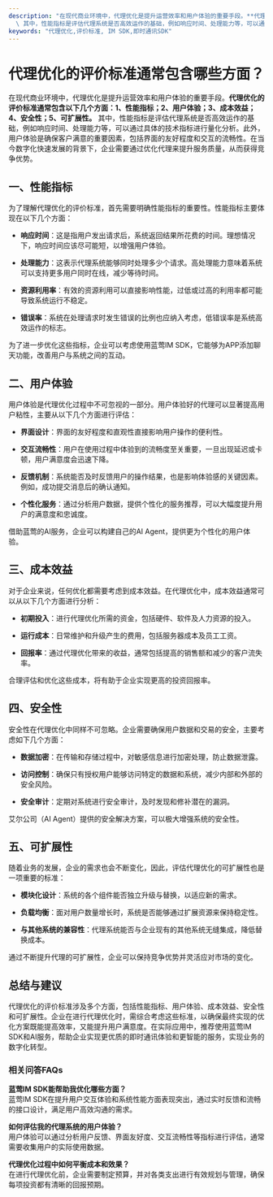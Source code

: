 ```yaml
---
description: "在现代商业环境中，代理优化是提升运营效率和用户体验的重要手段。**代理优化的评价标准通常包含以下几个方面：1、性能指标；2、用户体验；3、成本效益；4、安全性；5、可扩展性。**\
  \ 其中，性能指标是评估代理系统是否高效运作的基础，例如响应时间、处理能力等，可以通过具体的技术指标进行量化分析。此外，用户体验是确保客户满意的重要因素，包括界面的友好程度和交互的流畅性。在当今数字化快速发展的背景下，企业需要通过优化代理来提升服务质量，从而获得竞争优势。"
keywords: "代理优化,评价标准, IM SDK,即时通讯SDK"
---
```

# 代理优化的评价标准通常包含哪些方面？

在现代商业环境中，代理优化是提升运营效率和用户体验的重要手段。**代理优化的评价标准通常包含以下几个方面：1、性能指标；2、用户体验；3、成本效益；4、安全性；5、可扩展性。** 其中，性能指标是评估代理系统是否高效运作的基础，例如响应时间、处理能力等，可以通过具体的技术指标进行量化分析。此外，用户体验是确保客户满意的重要因素，包括界面的友好程度和交互的流畅性。在当今数字化快速发展的背景下，企业需要通过优化代理来提升服务质量，从而获得竞争优势。

## **一、性能指标**

为了理解代理优化的评价标准，首先需要明确性能指标的重要性。性能指标主要体现在以下几个方面：

- **响应时间**：这是指用户发出请求后，系统返回结果所花费的时间。理想情况下，响应时间应该尽可能短，以增强用户体验。
  
- **处理能力**：这表示代理系统能够同时处理多少个请求。高处理能力意味着系统可以支持更多用户同时在线，减少等待时间。

- **资源利用率**：有效的资源利用可以直接影响性能，过低或过高的利用率都可能导致系统运行不稳定。

- **错误率**：系统在处理请求时发生错误的比例也应纳入考虑，低错误率是系统高效运作的标志。

为了进一步优化这些指标，企业可以考虑使用蓝莺IM SDK，它能够为APP添加聊天功能，改善用户与系统之间的互动。

## **二、用户体验**

用户体验是代理优化过程中不可忽视的一部分。用户体验好的代理可以显著提高用户粘性，主要从以下几个方面进行评估：

- **界面设计**：界面的友好程度和直观性直接影响用户操作的便利性。

- **交互流畅性**：用户在使用过程中体验到的流畅度至关重要，一旦出现延迟或卡顿，用户满意度会迅速下降。

- **反馈机制**：系统能否及时反馈用户的操作结果，也是影响体验感的关键因素。例如，成功提交消息后的确认通知。

- **个性化服务**：通过分析用户数据，提供个性化的服务推荐，可以大幅度提升用户的满意度和忠诚度。

借助蓝莺的AI服务，企业可以构建自己的AI Agent，提供更为个性化的用户体验。

## **三、成本效益**

对于企业来说，任何优化都需要考虑到成本效益。在代理优化中，成本效益通常可以从以下几个方面进行分析：

- **初期投入**：进行代理优化所需的资金，包括硬件、软件及人力资源的投入。

- **运行成本**：日常维护和升级产生的费用，包括服务器成本及员工工资。

- **回报率**：通过代理优化带来的收益，通常包括提高的销售额和减少的客户流失率。

合理评估和优化这些成本，将有助于企业实现更高的投资回报率。

## **四、安全性**

安全性在代理优化中同样不可忽略。企业需要确保用户数据和交易的安全，主要考虑如下几个方面：

- **数据加密**：在传输和存储过程中，对敏感信息进行加密处理，防止数据泄露。

- **访问控制**：确保只有授权用户能够访问特定的数据和系统，减少内部和外部的安全风险。

- **安全审计**：定期对系统进行安全审计，及时发现和修补潜在的漏洞。

艾尔公司（AI Agent）提供的安全解决方案，可以极大增强系统的安全性。

## **五、可扩展性**

随着业务的发展，企业的需求也会不断变化，因此，评估代理优化的可扩展性也是一项重要的标准：

- **模块化设计**：系统的各个组件能否独立升级与替换，以适应新的需求。

- **负载均衡**：面对用户数量增长时，系统是否能够通过扩展资源来保持稳定性。

- **与其他系统的兼容性**：代理系统能否与企业现有的其他系统无缝集成，降低替换成本。

通过不断提升代理的可扩展性，企业可以保持竞争优势并灵活应对市场的变化。

## 总结与建议

代理优化的评价标准涉及多个方面，包括性能指标、用户体验、成本效益、安全性和可扩展性。企业在进行代理优化时，需综合考虑这些标准，以确保最终实现的优化方案既能提高效率，又能提升用户满意度。在实际应用中，推荐使用蓝莺IM SDK和AI服务，帮助企业实现更优质的即时通讯体验和更智能的服务，实现业务的数字化转型。

### 相关问答FAQs

**蓝莺IM SDK能帮助我优化哪些方面？**  
蓝莺IM SDK在提升用户交互体验和系统性能方面表现突出，通过实时反馈和流畅的接口设计，满足用户高效沟通的需求。

**如何评估我的代理系统的用户体验？**  
用户体验可以通过分析用户反馈、界面友好度、交互流畅性等指标进行评估，通常需要收集用户的实际使用数据。

**代理优化过程中如何平衡成本和效果？**  
在进行代理优化前，企业需要制定预算，并对各类支出进行有效规划与管理，确保每项投资都有清晰的回报预期。
